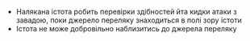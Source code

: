 * Налякана істота робить перевірки здібностей йта кидки атаки з завадою, поки джерело переляку знаходиться в полі зору істоти
* Істота не може добровільно наблизитись до джерела переляку
